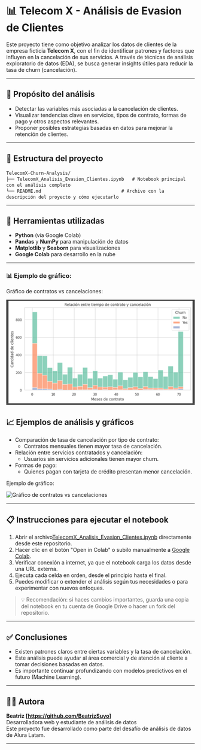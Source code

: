 
# 📊 Telecom X - Análisis de Evasion de Clientes

Este proyecto tiene como objetivo analizar los datos de clientes de la empresa ficticia **Telecom X**, con el fin de identificar patrones y factores que influyen en la cancelación de sus servicios. A través de técnicas de análisis exploratorio de datos (EDA), se busca generar insights útiles para reducir la tasa de churn (cancelación).

---

## 🧠 Propósito del análisis

- Detectar las variables más asociadas a la cancelación de clientes.
- Visualizar tendencias clave en servicios, tipos de contrato, formas de pago y otros aspectos relevantes.
- Proponer posibles estrategias basadas en datos para mejorar la retención de clientes.

---
## 📁 Estructura del proyecto

```
TelecomX-Churn-Analysis/
├── TelecomX_Analisis_Evasion_Clientes.ipynb   # Notebook principal con el análisis completo  
└── README.md                              # Archivo con la descripción del proyecto y cómo ejecutarlo
```

---

## 📌 Herramientas utilizadas

- **Python** (vía Google Colab)
- **Pandas** y **NumPy** para manipulación de datos
- **Matplotlib** y **Seaborn** para visualizaciones
- **Google Colab** para desarrollo en la nube

---
### 📊 Ejemplo de gráfico:

Gráfico de contratos vs cancelaciones:

![Gráfico de contratos vs cancelaciones](imagenes/grafico_cancelaciones.png)

## 📈 Ejemplos de análisis y gráficos

- Comparación de tasa de cancelación por tipo de contrato:
  - Contratos mensuales tienen mayor tasa de cancelación.
- Relación entre servicios contratados y cancelación:
  - Usuarios sin servicios adicionales tienen mayor churn.
- Formas de pago:
  - Quienes pagan con tarjeta de crédito presentan menor cancelación.

Ejemplo de gráfico:

![Gráfico de contratos vs cancelaciones](inserta_aquí_la_URL_si_subes_imágenes)

---
## 📋 Instrucciones para ejecutar el notebook
1. Abrir el archivo[TelecomX_Analisis_Evasion_Clientes.ipynb](TelecomX_Analisis_Evasion_Clientes.ipynb) directamente desde este repositorio.
2. Hacer clic en el botón "Open in Colab" o subilo manualmente a [Google Colab](https://colab.research.google.com/).
3. Verificar conexión a internet, ya que el notebook carga los datos desde una URL externa.
4. Ejecuta cada celda en orden, desde el principio hasta el final.
5. Puedes modificar o extender el análisis según tus necesidades o para experimentar con nuevos enfoques.

> 💡 Recomendación: si haces cambios importantes, guarda una copia del notebook en tu cuenta de Google Drive o hacer un fork del repositorio.

---

## ✅ Conclusiones

- Existen patrones claros entre ciertas variables y la tasa de cancelación.
- Este análisis puede ayudar al área comercial y de atención al cliente a tomar decisiones basadas en datos.
- Es importante continuar profundizando con modelos predictivos en el futuro (Machine Learning).

---

## 👩‍💻 Autora

**Beatriz [https://github.com/BeatrizSuyo]**  
Desarrolladora web y estudiante de análisis de datos  
Este proyecto fue desarrollado como parte del desafío de análisis de datos de Alura Latam.

---

